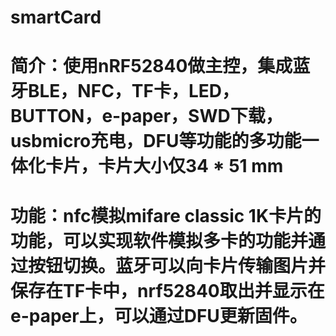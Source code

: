 # smartCard

# 简介：使用nRF52840做主控，集成蓝牙BLE，NFC，TF卡，LED，BUTTON，e-paper，SWD下载，usbmicro充电，DFU等功能的多功能一体化卡片，卡片大小仅34 * 51 mm

# 功能：nfc模拟mifare classic 1K卡片的功能，可以实现软件模拟多卡的功能并通过按钮切换。蓝牙可以向卡片传输图片并保存在TF卡中，nrf52840取出并显示在e-paper上，可以通过DFU更新固件。